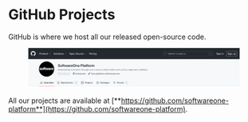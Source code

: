 # GitHub Projects

GitHub is where we host all our released open-source code.

<figure><img src="../../.gitbook/assets/image.png" alt=""><figcaption></figcaption></figure>

All our projects are available at [**https://github.com/softwareone-platform**](https://github.com/softwareone-platform).
